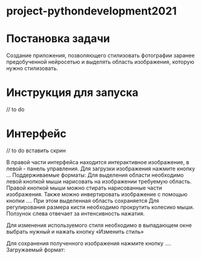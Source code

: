 # project-pythondevelopment2021


# Постановка задачи

Создание приложения, позволяющего стилизовать фотографии заранее предобученной нейросетью и выделять область изображения, которую нужно стилизовать.

# Инструкция для запуска

// to do

# Интерфейс

// to do вставить скрин

В правой части интерфейса находится интерактивное изображение, в левой - панель управления. 
Для загрузки изображения нажмите кнопку … Поддерживаемые форматы: 
Для выделения области необходимо левой кнопкой мыши нарисовать на изображении требуемую область. Правой кнопкой мыши можно стирать нарисованные части изображения. Также можно инвертировать изображение с помощью кнопки …. При этом выделенная область сохраняется Для регулирования  размера кисти необходимо прокрутить колесико мыши. Ползунок слева отвечает за интенсивность нажатия. 

Для изменения используемого стиля необходимо в выпадающем окне выбрать нужный и нажать кнопку «Изменить стиль»

Для сохранения полученного изображения нажмите кнопку …. Загружаемый формат: 



